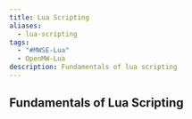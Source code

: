 ```yaml
---
title: Lua Scripting
aliases:
  - lua-scripting
tags:
  - "#MWSE-Lua"
  - OpenMW-Lua
description: Fundamentals of lua scripting
---
```

## Fundamentals of Lua Scripting
